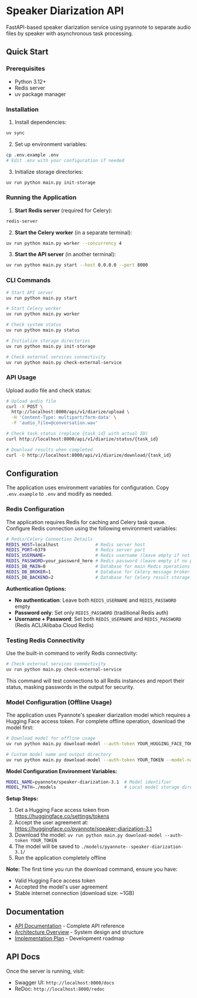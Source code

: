 # Speaker Diarization API

FastAPI-based speaker diarization service using pyannote to separate audio files by speaker with asynchronous task processing.

## Quick Start

### Prerequisites

- Python 3.12+
- Redis server
- uv package manager

### Installation

1. Install dependencies:
```bash
uv sync
```

2. Set up environment variables:
```bash
cp .env.example .env
# Edit .env with your configuration if needed
```

3. Initialize storage directories:
```bash
uv run python main.py init-storage
```

### Running the Application

1. **Start Redis server** (required for Celery):
```bash
redis-server
```

2. **Start the Celery worker** (in a separate terminal):
```bash
uv run python main.py worker --concurrency 4
```

3. **Start the API server** (in another terminal):
```bash
uv run python main.py start --host 0.0.0.0 --port 8000
```

### CLI Commands

```bash
# Start API server
uv run python main.py start

# Start Celery worker
uv run python main.py worker

# Check system status
uv run python main.py status

# Initialize storage directories
uv run python main.py init-storage

# Check external services connectivity
uv run python main.py check-external-service
```

### API Usage

Upload audio file and check status:

```bash
# Upload audio file
curl -X POST \
  http://localhost:8000/api/v1/diarize/upload \
  -H 'Content-Type: multipart/form-data' \
  -F 'audio_file=@conversation.wav'

# Check task status (replace {task_id} with actual ID)
curl http://localhost:8000/api/v1/diarize/status/{task_id}

# Download results when completed
curl -O http://localhost:8000/api/v1/diarize/download/{task_id}
```

## Configuration

The application uses environment variables for configuration. Copy `.env.example` to `.env` and modify as needed.

### Redis Configuration

The application requires Redis for caching and Celery task queue. Configure Redis connection using the following environment variables:

```bash
# Redis/Celery Connection Details
REDIS_HOST=localhost              # Redis server host
REDIS_PORT=6379                   # Redis server port
REDIS_USERNAME=                   # Redis username (leave empty if not required)
REDIS_PASSWORD=your_password_here # Redis password (leave empty if no password)
REDIS_DB_MAIN=0                   # Database for main Redis operations
REDIS_DB_BROKER=1                 # Database for Celery message broker
REDIS_DB_BACKEND=2                # Database for Celery result storage
```

**Authentication Options:**
- **No authentication**: Leave both `REDIS_USERNAME` and `REDIS_PASSWORD` empty
- **Password only**: Set only `REDIS_PASSWORD` (traditional Redis auth)
- **Username + Password**: Set both `REDIS_USERNAME` and `REDIS_PASSWORD` (Redis ACL/Alibaba Cloud Redis)

### Testing Redis Connectivity

Use the built-in command to verify Redis connectivity:

```bash
# Check external services connectivity
uv run python main.py check-external-service
```

This command will test connections to all Redis instances and report their status, masking passwords in the output for security.

### Model Configuration (Offline Usage)

The application uses Pyannote's speaker diarization model which requires a Hugging Face access token. For complete offline operation, download the model first:

```bash
# Download model for offline usage
uv run python main.py download-model --auth-token YOUR_HUGGING_FACE_TOKEN

# Custom model name and output directory
uv run python main.py download-model --auth-token YOUR_TOKEN --model-name pyannote/speaker-diarization-3.1 --output-dir ./models
```

**Model Configuration Environment Variables:**
```bash
MODEL_NAME=pyannote/speaker-diarization-3.1  # Model identifier
MODEL_PATH=./models                          # Local model storage directory
```

**Setup Steps:**
1. Get a Hugging Face access token from https://huggingface.co/settings/tokens
2. Accept the user agreement at: https://huggingface.co/pyannote/speaker-diarization-3.1
3. Download the model: `uv run python main.py download-model --auth-token YOUR_TOKEN`
4. The model will be saved to `./models/pyannote--speaker-diarization-3.1/`
5. Run the application completely offline

**Note:** The first time you run the download command, ensure you have:
- Valid Hugging Face access token
- Accepted the model's user agreement
- Stable internet connection (download size: ~1GB)

## Documentation

- [API Documentation](docs/api.md) - Complete API reference
- [Architecture Overview](docs/architecture.md) - System design and structure
- [Implementation Plan](docs/implementation_plan.md) - Development roadmap

## API Docs

Once the server is running, visit:
- Swagger UI: `http://localhost:8000/docs`
- ReDoc: `http://localhost:8000/redoc`